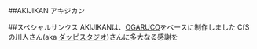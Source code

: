 ##AKIJIKAN
アキジカン

##スペシャルサンクス
AKIJIKANは、[OGARUCO](http://ogaruco.net/)をベースに制作しました
CfSの川人さん(aka [ダッピスタジオ](http://www.dappi.jp))さんに多大なる感謝を

